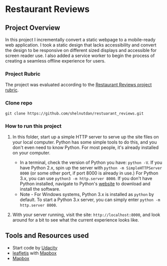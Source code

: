 # Restaurant Reviews

## Project Overview

In this project I incrementally convert a static webpage to a mobile-ready web application. I took a static design that lacks accessibility and convert the design to be responsive on different sized displays and accessible for screen reader use. I also added a service worker to begin the process of creating a seamless offline experience for users.


### Project Rubric

The project was evaluated according to the [Restaurant Reviews project rubric](https://review.udacity.com/#!/rubrics/1090/view).

### Clone repo

`git clone https://github.com/shelnutdan/restuarant_reviews.git`

### How to run this project

1. In this folder, start up a simple HTTP server to serve up the site files on your local computer. Python has some simple tools to do this, and you don't even need to know Python. For most people, it's already installed on your computer.

    * In a terminal, check the version of Python you have: `python -V`. If you have Python 2.x, spin up the server with `python -m SimpleHTTPServer 8000` (or some other port, if port 8000 is already in use.) For Python 3.x, you can use `python3 -m http.server 8000`. If you don't have Python installed, navigate to Python's [website](https://www.python.org/) to download and install the software.
   * Note -  For Windows systems, Python 3.x is installed as `python` by default. To start a Python 3.x server, you can simply enter `python -m http.server 8000`.
2. With your server running, visit the site: `http://localhost:8000`, and look around for a bit to see what the current experience looks like.


## Tools and Resources used
- Start code by [Udacity](https://github.com/udacity/mws-restaurant-stage-1)
- [leafletjs](https://leafletjs.com/) with [Mapbox](https://www.mapbox.com/)
- [Mapbox](https://www.mapbox.com/)
